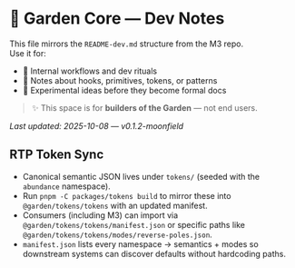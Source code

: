 # 🌿 Garden Core — Dev Notes

This file mirrors the `README-dev.md` structure from the M3 repo.  
Use it for:

- 🧭 Internal workflows and dev rituals
- 🌱 Notes about hooks, primitives, tokens, or patterns
- 📜 Experimental ideas before they become formal docs

> ✨ This space is for **builders of the Garden** — not end users.

_Last updated: 2025-10-08 — v0.1.2-moonfield_

## RTP Token Sync

- Canonical semantic JSON lives under `tokens/` (seeded with the `abundance` namespace).
- Run `pnpm -C packages/tokens build` to mirror these into `@garden/tokens/tokens` with an updated manifest.
- Consumers (including M3) can import via `@garden/tokens/tokens/manifest.json` or specific paths like `@garden/tokens/tokens/modes/reverse-poles.json`.
- `manifest.json` lists every namespace → semantics + modes so downstream systems can discover defaults without hardcoding paths.
